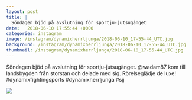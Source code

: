 ```yaml
---
layout: post
title: |
  Söndagen bjöd på avslutning för sportju-jutsugänget
date:   2018-06-10 17:55:44 +0000
categories: instagram
image: /instagram/dynamixherrljunga/2018-06-10_17-55-44_UTC.jpg
background: /instagram/dynamixherrljunga/2018-06-10_17-55-44_UTC.jpg
thumbnail: /instagram/dynamixherrljunga/2018-06-10_17-55-44_UTC.jpg
---
```

Söndagen bjöd på avslutning för sportju-jutsugänget. @wadam87 kom till landsbygden från storstan och delade med sig. Rörelseglädje de luxe! #dynamixfightingsports #dynamixherrljunga #sjj



<img src='/www-dynamix-herrljunga/instagram/dynamixherrljunga/2018-06-10_17-55-44_UTC.jpg' class='img-fluid' />
